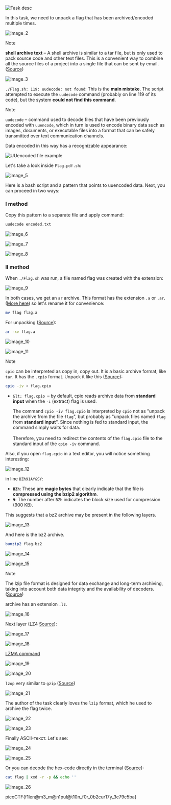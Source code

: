 ![Task desc](../assets/images/File-types_image_1.png)


In this task, we need to unpack a flag that has been archived/encoded multiple times.



![image_2](../assets/images/File-types_image_2.png)

> [!NOTE]
> **shell archive text** – A shell archive is similar to a tar file, but is only used to pack source code and other text files. This is a convenient way to combine all the source files of a project into a single file that can be sent by email. ([Source](https://lowfatlinux.com/linux-shell-archives.html))



![image_3](../assets/images/File-types_image_3.png)


`./Flag.sh: 119: uudecode: not found`: This is the **main mistake**. The script attempted to execute the `uudecode` command (probably on line 119 of its code), but the system **could not find this command**.


> [!NOTE]
> `uudecode` – command used to decode files that have been previously encoded with `uuencode`, which in turn is used to encode binary data such as images, documents, or executable files into a format that can be safely transmitted over text communication channels.
> 
> Data encoded in this way has a recognizable appearance:
> 
> ![UUencoded file example](../assets/images/File-types_image_4.png)



Let's take a look inside `Flag.pdf.sh`:



![image_5](../assets/images/File-types_image_5.png)

Here is a bash script and a pattern that points to uuencoded data. Next, you can proceed in two ways:

<h3>I method</h3>

Copy this pattern to a separate file and apply command:

```bash
uudecode encoded.txt
```




![image_6](../assets/images/File-types_image_6.png)



![image_7](../assets/images/File-types_image_7.png)


![image_8](../assets/images/File-types_image_8.png)

<h3>II method</h3>

When `./Flag.sh` was run, a file named flag was created with the extension: 


![image_9](../assets/images/File-types_image_9.png)

In both cases, we get an `ar` archive. This format has the extension `.a` or `.ar`. ([More here](https://uk.wikipedia.org/wiki/Ar_(Unix))) so let's rename it for convenience:

```bash
mv flag flag.a
```

 
For unpacking ([Source](https://www.geeksforgeeks.org/ar-command-in-linux-with-examples/)):

```bash
ar -xv flag.a
```


![image_10](../assets/images/File-types_image_10.png)



![image_11](../assets/images/File-types_image_11.png)

> [!NOTE]
> `cpio` can be interpreted as copy in, copy out. It is a basic archive format, like `tar`. It has the `.cpio` format. Unpack it like this ([Source](https://www.geeksforgeeks.org/cpio-command-in-linux-with-examples/)): 

 ```bash
 cpio -iv < flag.cpio
 ```

* `&lt; flag.cpio `– by default, cpio reads archive data from **standard input** when the `-i` (extract) flag is used.

    The command `cpio -iv flag.cpio` is interpreted by `cpio` not as "unpack the archive from the file `flag`", but probably as "unpack files named `flag` from **standard input**". Since nothing is fed to standard input, the command simply waits for data.  
 \
Therefore, you need to redirect the contents of the `flag.cpio` file to the standard input of the `cpio -iv` command.


Also, if you open `flag.cpio` in a text editor, you will notice something interesting: 



![image_12](../assets/images/File-types_image_12.png)

in line `BZh91AY&SY`: 



* **<code>BZh</code>**: These are **magic bytes** that clearly indicate that the file is **compressed using the bzip2 algorithm**.
* **<code>9</code>**: The number after `BZh` indicates the block size used for compression (900 KB).

This suggests that a bz2 archive may be present in the following layers.


![image_13](../assets/images/File-types_image_13.png)

And here is the bz2 archive.


```bash
bunzip2 flag.bz2
```


![image_14](../assets/images/File-types_image_14.png)


![image_15](../assets/images/File-types_image_15.png)

>[!NOTE]
> The lzip file format is designed for data exchange and long-term archiving, taking into account both data integrity and the availability of decoders. ([Source](https://www.nongnu.org/lzip/lunzip.html))


archive has an extension `.lz`.


![image_16](../assets/images/File-types_image_16.png)

Next layer (LZ4 [Source](https://stackoverflow.com/questions/68550282/how-to-decompress-lz4-file)):


![image_17](../assets/images/File-types_image_17.png)


![image_18](../assets/images/File-types_image_18.png)


[LZMA command](https://www.quora.com/How-do-I-extract-an-LZMA-file-in-Linux)


![image_19](../assets/images/File-types_image_19.png)


![image_20](../assets/images/File-types_image_20.png)

`lzop` very similar to `gzip` ([Source](https://www.lzop.org/lzop_man.php))



![image_21](../assets/images/File-types_image_21.png)

The author of the task clearly loves the `lzip` format, which he used to archive the flag twice. 


![image_22](../assets/images/File-types_image_22.png)


![image_23](../assets/images/File-types_image_23.png)

Finally ASCII-текст. Let's see: 



![image_24](../assets/images/File-types_image_24.png)


![image_25](../assets/images/File-types_image_25.png)

Or you can decode the hex-code directly in the terminal ([Source](https://www.ubuntumint.com/convert-hex-to-ascii-characters-linux/)): 



```bash
cat flag | xxd -r -p && echo ''
```



![image_26](../assets/images/File-types_image_26.png)

picoCTF{f1len@m3_m@n1pul@t10n_f0r_0b2cur17y_3c79c5ba}


